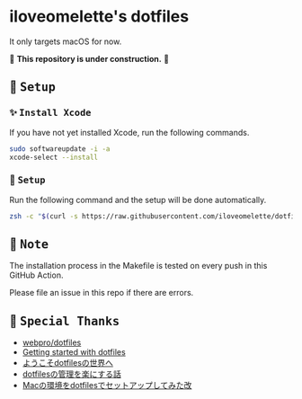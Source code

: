 # iloveomelette's dotfiles

It only targets macOS for now.

:construction: **This repository is under construction.** :construction:

## :wrench: <samp>Setup</samp>

### :sparkles: <samp>Install Xcode</samp>

If you have not yet installed Xcode, run the following commands.

```sh
sudo softwareupdate -i -a
xcode-select --install
```

### :rocket: <samp>Setup</samp>

Run the following command and the setup will be done automatically.

```sh
zsh -c "$(curl -s https://raw.githubusercontent.com/iloveomelette/dotfiles/master/bin/install.zsh)"
```

## :memo: <samp>Note</samp>

The installation process in the Makefile is tested on every push in this GitHub Action.

Please file an issue in this repo if there are errors.

## :tada: <samp>Special Thanks</samp>

- [webpro/dotfiles](https://github.com/webpro/dotfiles/tree/main)
- [Getting started with dotfiles](https://www.webpro.nl/articles/getting-started-with-dotfiles)
- [ようこそdotfilesの世界へ](https://qiita.com/yutkat/items/c6c7584d9795799ee164)
- [dotfilesの管理を楽にする話](https://zenn.dev/tkomatsu/articles/d7d089acd29cfa4d57b4)
- [Macの環境をdotfilesでセットアップしてみた改](https://zenn.dev/tsukuboshi/articles/6e82aef942d9af)
